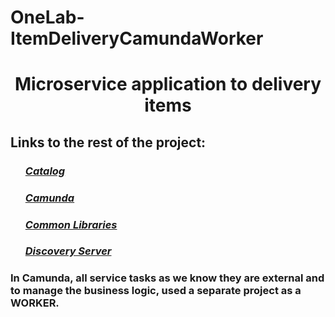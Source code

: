 # OneLab-ItemDeliveryCamundaWorker
<h1><strong><center>Microservice application to delivery items</center></strong></h1>

## Links to the rest of the project:
<ul>
    <h3><i><a href="https://github.com/Yemzhai/OneLab-ItemDeliveryCatalog">Catalog</a></i></h3> 
    <h3><i><a href="https://github.com/Yemzhai/OneLab-ItemDeliveryCamunda">Camunda</a></i></h3> 
    <h3><i><a href="https://github.com/Yemzhai/OneLab-ItemDeliveryCommonLibs">Common Libraries</a></i></h3> 
    <h3><i><a href="https://github.com/Yemzhai/OneLab-ItemDeliveryDiscoveryServer">Discovery Server</a></i></h3> 
</ul>

### In Camunda, all service tasks as we know they are external and to manage the business logic, used a separate project as a WORKER.